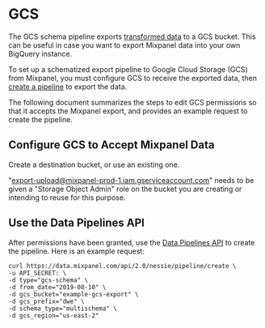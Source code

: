 # GCS

The GCS schema pipeline exports [transformed data](/docs/other-bits/data-pipelines/schematized-export-pipeline#transformation-rules) to a GCS bucket. This can be useful in case you want to export Mixpanel data into your own BigQuery instance.

To set up a schematized export pipeline to Google Cloud Storage (GCS) from Mixpanel, you must configure GCS to receive the exported data, then [create a pipeline](/reference/export/data-pipelines#create-pipeline) to export the data.

The following document summarizes the steps to edit GCS permissions so that it accepts the Mixpanel export, and provides an example request to create the pipeline. 

## Configure GCS to Accept Mixpanel Data

Create a destination bucket, or use an existing one.

"export-upload@mixpanel-prod-1.iam.gserviceaccount.com" needs to be given a "Storage Object Admin" role on the bucket you are creating or intending to reuse for this purpose.

## Use the Data Pipelines API

After permissions have been granted, use the [Data Pipelines API](/reference/export/data-pipelines#create-pipeline) to create the pipeline. Here is an example request:

```curl cURL Example with Values
curl https://data.mixpanel.com/api/2.0/nessie/pipeline/create \
-u API_SECRET: \
-d type="gcs-schema" \
-d from_date="2019-08-10" \
-d gcs_bucket="example-gcs-export" \
-d gcs_prefix="dwe" \
-d schema_type="multischema" \
-d gcs_region="us-east-2"
```

